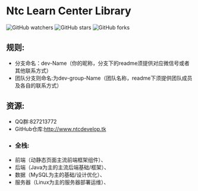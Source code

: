 # Ntc Learn Center Library

![GitHub watchers](https://img.shields.io/github/watchers/NotoChenDevelopGroup/NtcGroupLearnBase?style=social)
![GitHub stars](https://img.shields.io/github/stars/NotoChenDevelopGroup/NtcGroupLearnBase?style=social)
![GitHub forks](https://img.shields.io/github/forks/NotoChenDevelopGroup/NtcGroupLearnBase?style=social)

## 规则:
 - 分支命名：dev-Name（你的昵称，分支下的readme须提供对应微信号或者其他联系方式）
 - 团队分支则命名:为dev-group-Name（团队名称，readme下须提供团队成员及各自的联系方式）
## 资源:
 - QQ群:827213772
 - GitHub仓库:http://www.ntcdevelop.tk
- ### 全栈:
 - 前端（动静态页面主流前端框架组件）、
 - 后端（Java为主的主流后端基础/框架）、
 - 数据（MySQL为主的基础/设计优化）、
 - 服务器（Linux为主的服务器部署运维）、
